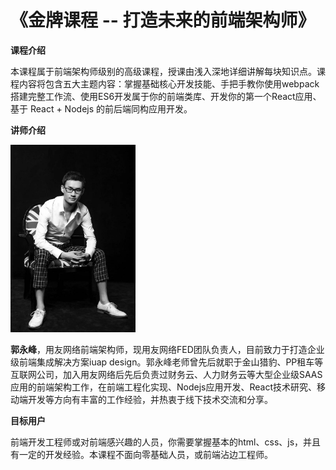 # 《金牌课程 -- 打造未来的前端架构师》

**课程介绍**

本课程属于前端架构师级别的高级课程，授课由浅入深地详细讲解每块知识点。课程内容将包含五大主题内容：掌握基础核心开发技能、手把手教你使用webpack搭建完整工作流、使用ES6开发属于你的前端类库、开发你的第一个React应用、基于 React + Nodejs 的前后端同构应用开发。

**讲师介绍**

<img width="200px" src="./images/me.jpg" />

**郭永峰**，用友网络前端架构师，现用友网络FED团队负责人，目前致力于打造企业级前端集成解决方案iuap design。郭永峰老师曾先后就职于金山猎豹、PP租车等互联网公司，加入用友网络后先后负责过财务云、人力财务云等大型企业级SAAS应用的前端架构工作，在前端工程化实现、Nodejs应用开发、React技术研究、移动端开发等方向有丰富的工作经验，并热衷于线下技术交流和分享。

**目标用户**

前端开发工程师或对前端感兴趣的人员，你需要掌握基本的html、css、js，并且有一定的开发经验。本课程不面向零基础人员，或前端沾边工程师。

